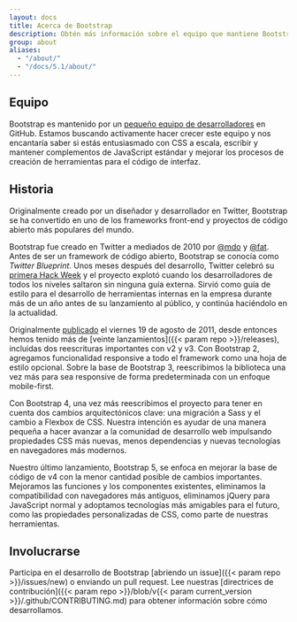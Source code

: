 ```yaml
---
layout: docs
title: Acerca de Bootstrap
description: Obtén más información sobre el equipo que mantiene Bootstrap, cómo y por qué comenzó el proyecto y cómo participar.
group: about
aliases:
  - "/about/"
  - "/docs/5.1/about/"
---
```


## Equipo

Bootstrap es mantenido por un [pequeño equipo de desarrolladores](https://github.com/orgs/twbs/people) en GitHub. Estamos buscando activamente hacer crecer este equipo y nos encantaría saber si estás entusiasmado con CSS a escala, escribir y mantener complementos de JavaScript estándar y mejorar los procesos de creación de herramientas para el código de interfaz.

## Historia

Originalmente creado por un diseñador y desarrollador en Twitter, Bootstrap se ha convertido en uno de los frameworks front-end y proyectos de código abierto más populares del mundo.

Bootstrap fue creado en Twitter a mediados de 2010 por [@mdo](https://twitter.com/mdo) y [@fat](https://twitter.com/fat). Antes de ser un framework de código abierto, Bootstrap se conocía como _Twitter Blueprint_. Unos meses después del desarrollo, Twitter celebró su [primera Hack Week](https://blog.twitter.com/engineering/en_us/a/2010/hack-week.html) y el proyecto explotó cuando los desarrolladores de todos los niveles saltaron sin ninguna guía externa. Sirvió como guía de estilo para el desarrollo de herramientas internas en la empresa durante más de un año antes de su lanzamiento al público, y continúa haciéndolo en la actualidad.

Originalmente [publicado](https://blog.twitter.com/developer/en_us/a/2011/bootstrap-twitter.html) el <time datetime="2011-08-19 11:25">viernes 19 de agosto de 2011</time>, desde entonces hemos tenido más de [veinte lanzamientos]({{< param repo >}}/releases), incluidas dos reescrituras importantes con v2 y v3. Con Bootstrap 2, agregamos funcionalidad responsive a todo el framework como una hoja de estilo opcional. Sobre la base de Bootstrap 3, reescribimos la biblioteca una vez más para sea responsive de forma predeterminada con un enfoque mobile-first.

Con Bootstrap 4, una vez más reescribimos el proyecto para tener en cuenta dos cambios arquitectónicos clave: una migración a Sass y el cambio a Flexbox de CSS. Nuestra intención es ayudar de una manera pequeña a hacer avanzar a la comunidad de desarrollo web impulsando propiedades CSS más nuevas, menos dependencias y nuevas tecnologías en navegadores más modernos.

Nuestro último lanzamiento, Bootstrap 5, se enfoca en mejorar la base de código de v4 con la menor cantidad posible de cambios importantes. Mejoramos las funciones y los componentes existentes, eliminamos la compatibilidad con navegadores más antiguos, eliminamos jQuery para JavaScript normal y adoptamos tecnologías más amigables para el futuro, como las propiedades personalizadas de CSS, como parte de nuestras herramientas.

## Involucrarse

Participa en el desarrollo de Bootstrap [abriendo un issue]({{< param repo >}}/issues/new) o enviando un pull request. Lee nuestras [directrices de contribución]({{< param repo >}}/blob/v{{< param current_version >}}/.github/CONTRIBUTING.md) para obtener información sobre cómo desarrollamos.